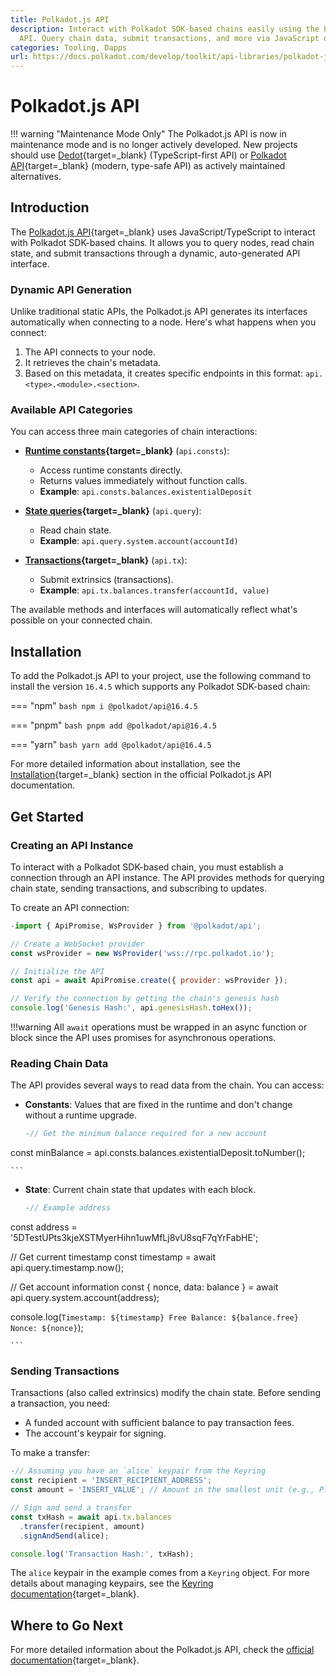 ```yaml
---
title: Polkadot.js API
description: Interact with Polkadot SDK-based chains easily using the Polkadot.js
  API. Query chain data, submit transactions, and more via JavaScript or Typescript.
categories: Tooling, Dapps
url: https://docs.polkadot.com/develop/toolkit/api-libraries/polkadot-js-api/
---
```


# Polkadot.js API

!!! warning "Maintenance Mode Only"
    The Polkadot.js API is now in maintenance mode and is no longer actively developed. New projects should use [Dedot](/develop/toolkit/api-libraries/dedot){target=\_blank} (TypeScript-first API) or [Polkadot API](/develop/toolkit/api-libraries/papi){target=\_blank} (modern, type-safe API) as actively maintained alternatives.

## Introduction

The [Polkadot.js API](https://github.com/polkadot-js/api){target=\_blank} uses JavaScript/TypeScript to interact with Polkadot SDK-based chains. It allows you to query nodes, read chain state, and submit transactions through a dynamic, auto-generated API interface.

### Dynamic API Generation

Unlike traditional static APIs, the Polkadot.js API generates its interfaces automatically when connecting to a node. Here's what happens when you connect:

1. The API connects to your node.
2. It retrieves the chain's metadata.
3. Based on this metadata, it creates specific endpoints in this format: `api.<type>.<module>.<section>`.

### Available API Categories

You can access three main categories of chain interactions:

- **[Runtime constants](https://polkadot.js.org/docs/api/start/api.consts){target=\_blank}** (`api.consts`):

    - Access runtime constants directly.
    - Returns values immediately without function calls.
    - **Example**: `api.consts.balances.existentialDeposit`

- **[State queries](https://polkadot.js.org/docs/api/start/api.query/){target=\_blank}** (`api.query`):

    - Read chain state.
    - **Example**: `api.query.system.account(accountId)`

- **[Transactions](https://polkadot.js.org/docs/api/start/api.tx/){target=\_blank}** (`api.tx`):
    - Submit extrinsics (transactions).
    - **Example**: `api.tx.balances.transfer(accountId, value)`

The available methods and interfaces will automatically reflect what's possible on your connected chain.

## Installation

To add the Polkadot.js API to your project, use the following command to install the version `16.4.5` which supports any Polkadot SDK-based chain:

=== "npm"
    ```bash
    npm i @polkadot/api@16.4.5
    ```

=== "pnpm"
    ```bash
    pnpm add @polkadot/api@16.4.5
    ```

=== "yarn"
    ```bash
    yarn add @polkadot/api@16.4.5
    ```

For more detailed information about installation, see the [Installation](https://polkadot.js.org/docs/api/start/install/){target=\_blank} section in the official Polkadot.js API documentation.

## Get Started

### Creating an API Instance

To interact with a Polkadot SDK-based chain, you must establish a connection through an API instance. The API provides methods for querying chain state, sending transactions, and subscribing to updates.

To create an API connection:

```js
-import { ApiPromise, WsProvider } from '@polkadot/api';

// Create a WebSocket provider
const wsProvider = new WsProvider('wss://rpc.polkadot.io');

// Initialize the API
const api = await ApiPromise.create({ provider: wsProvider });

// Verify the connection by getting the chain's genesis hash
console.log('Genesis Hash:', api.genesisHash.toHex());

```

!!!warning
    All `await` operations must be wrapped in an async function or block since the API uses promises for asynchronous operations.

### Reading Chain Data

The API provides several ways to read data from the chain. You can access:

- **Constants**: Values that are fixed in the runtime and don't change without a runtime upgrade.

    ```js
    -// Get the minimum balance required for a new account
const minBalance = api.consts.balances.existentialDeposit.toNumber();

    ```

- **State**: Current chain state that updates with each block.

    ```js
    -// Example address
const address = '5DTestUPts3kjeXSTMyerHihn1uwMfLj8vU8sqF7qYrFabHE';

// Get current timestamp
const timestamp = await api.query.timestamp.now();

// Get account information
const { nonce, data: balance } = await api.query.system.account(address);

console.log(`
  Timestamp: ${timestamp}
  Free Balance: ${balance.free}
  Nonce: ${nonce}
`);

    ```

### Sending Transactions

Transactions (also called extrinsics) modify the chain state. Before sending a transaction, you need:

- A funded account with sufficient balance to pay transaction fees.
- The account's keypair for signing.

To make a transfer:

```js
-// Assuming you have an `alice` keypair from the Keyring
const recipient = 'INSERT_RECIPIENT_ADDRESS';
const amount = 'INSERT_VALUE'; // Amount in the smallest unit (e.g., Planck for DOT)

// Sign and send a transfer
const txHash = await api.tx.balances
  .transfer(recipient, amount)
  .signAndSend(alice);

console.log('Transaction Hash:', txHash);

```

The `alice` keypair in the example comes from a `Keyring` object. For more details about managing keypairs, see the [Keyring documentation](https://polkadot.js.org/docs/keyring){target=\_blank}.

## Where to Go Next

For more detailed information about the Polkadot.js API, check the [official documentation](https://polkadot.js.org/docs/){target=\_blank}.
